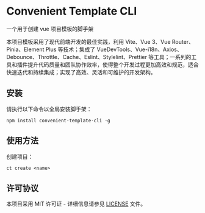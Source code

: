 # Convenient Template CLI

一个用于创建 vue 项目模板的脚手架

本项目模板采用了现代前端开发的最佳实践，利用 Vite、Vue 3、Vue Router、Pinia、Element Plus 等技术；集成了 VueDevTools、Vue-i18n、Axios、Debounce、Throttle、Cache、Eslint、Stylelint、Prettier 等工具；一系列的工具和插件提升代码质量和团队协作效率，使得整个开发过程更加高效和规范，适合快速迭代和持续集成；实现了高效、灵活和可维护的开发架构。

## 安装

请执行以下命令以全局安装脚手架：

```shell
npm install convenient-template-cli -g
```

## 使用方法

创建项目：

```shell
ct create <name>
```

## 许可协议

本项目采用 MIT 许可证 - 详细信息请参见 [LICENSE](./LICENSE) 文件。

